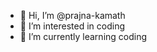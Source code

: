 - 👋 Hi, I’m @prajna-kamath
- 👀 I’m interested in coding
- 🌱 I’m currently learning coding



<!---
prajna-kamath/prajna-kamath is a ✨ special ✨ repository because its `README.md` (this file) appears on your GitHub profile.
You can click the Preview link to take a look at your changes.
--->
